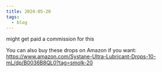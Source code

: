 ```yaml
---
title: 2024-05-20
tags:
  - blog
---
```

might get paid a commission for this

You can also buy these drops on Amazon if you want:
https://www.amazon.com/Systane-Ultra-Lubricant-Drops-10-mL/dp/B0036B8QL0?tag=smolk-20